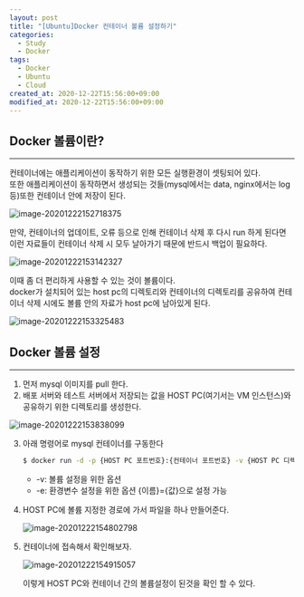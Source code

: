 ```yaml
---
layout: post
title: "[Ubuntu]Docker 컨테이너 볼륨 설정하기"
categories:
  - Study
  - Docker
tags:
  - Docker
  - Ubuntu
  - Cloud
created_at: 2020-12-22T15:56:00+09:00
modified_at: 2020-12-22T15:56:00+09:00
---
```


## Docker 볼륨이란?
---
컨테이너에는 애플리케이션이 동작하기 위한 모든 실행환경이 셋팅되어 있다.<br/>
또한 애플리케이션이 동작하면서 생성되는 것들(mysql에서는 data, nginx에서는 log 등)또한 컨테이너 안에 저장이 된다.<br/>

![image-20201222152718375](../../assets/img/2020-12-22-%EC%9A%B0%EB%B6%84%ED%88%AC-Docker-mysql-%EC%BB%A8%ED%85%8C%EC%9D%B4%EB%84%88-%EB%B3%BC%EB%A5%A8-%EC%84%A4%EC%A0%95%ED%95%98%EA%B8%B0/컨테이너.png)

만약, 컨테이너의 업데이트, 오류 등으로 인해 컨테이너 삭제 후 다시 run 하게 된다면 이런 자료들이 컨테이너 삭제 시 모두 날아가기 때문에 반드시 백업이 필요하다.<br/>

![image-20201222153142327](../../assets/img/2020-12-22-%EC%9A%B0%EB%B6%84%ED%88%AC-Docker-mysql-%EC%BB%A8%ED%85%8C%EC%9D%B4%EB%84%88-%EB%B3%BC%EB%A5%A8-%EC%84%A4%EC%A0%95%ED%95%98%EA%B8%B0/볼륨미지정.png)

이때 좀 더 편리하게 사용할 수 있는 것이 볼륨이다.<br/>
docker가 설치되어 있는 host pc의 디렉토리와 컨테이너의 디렉토리를 공유하여 컨테이너 삭제 시에도 볼륨 안의 자료가 host pc에 남아있게 된다.

![image-20201222153325483](../../assets/img/2020-12-22-%EC%9A%B0%EB%B6%84%ED%88%AC-Docker-mysql-%EC%BB%A8%ED%85%8C%EC%9D%B4%EB%84%88-%EB%B3%BC%EB%A5%A8-%EC%84%A4%EC%A0%95%ED%95%98%EA%B8%B0/볼륨지정.png)



## Docker 볼륨 설정

---

1. 먼저 mysql 이미지를 pull 한다.
2. 배포 서버와 테스트 서버에서 저장되는 값을 HOST PC(여기서는 VM 인스턴스)와 공유하기 위한 디렉토리를 생성한다.

![image-20201222153838099](../../assets/img/2020-12-22-%EC%9A%B0%EB%B6%84%ED%88%AC-Docker-mysql-%EC%BB%A8%ED%85%8C%EC%9D%B4%EB%84%88-%EB%B3%BC%EB%A5%A8-%EC%84%A4%EC%A0%95%ED%95%98%EA%B8%B0/볼륨디렉토리생성.png)

3. 아래 명령어로 mysql 컨테이너를 구동한다

   ```bash
   $ docker run -d -p {HOST PC 포트번호}:{컨테이너 포트번호} -v {HOST PC 디렉토리 경로}:{컨테이너 디렉토리 경로} -e MYSQL_ROOT_PASSWORD={설정하고싶은 mysql root password} --name {컨테이너 이름} {이미지 이름}
   ```

   * -v: 볼륨 설정을 위한 옵션
   * -e: 환경변수 설정을 위한 옵션 {이름}={값}으로 설정 가능

4. HOST PC에 볼륨 지정한 경로에 가서 파일을 하나 만들어준다.

   ![image-20201222154802798](../../assets/img/2020-12-22-%EC%9A%B0%EB%B6%84%ED%88%AC-Docker-mysql-%EC%BB%A8%ED%85%8C%EC%9D%B4%EB%84%88-%EB%B3%BC%EB%A5%A8-%EC%84%A4%EC%A0%95%ED%95%98%EA%B8%B0/볼륨확인1.png)

5. 컨테이너에 접속해서 확인해보자.

   ![image-20201222154915057](../../assets/img/2020-12-22-%EC%9A%B0%EB%B6%84%ED%88%AC-Docker-mysql-%EC%BB%A8%ED%85%8C%EC%9D%B4%EB%84%88-%EB%B3%BC%EB%A5%A8-%EC%84%A4%EC%A0%95%ED%95%98%EA%B8%B0/볼륨확인2.png)

   이렇게 HOST PC와 컨테이너 간의 볼륨설정이 된것을 확인 할 수 있다.